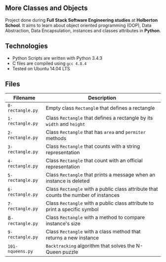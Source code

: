 ## More Classes and Objects
Project done during **Full Stack Software Engineering studies** at **Holberton School**. It aims to learn about object oriented programming (OOP), Data Abstraction, Data Encapsulation, instances and classes attributes in **Python**.

## Technologies
- Python Scripts are written with Python 3.4.3
- C files are compiled using `gcc 4.8.4`
- Tested on Ubuntu 14.04 LTS
## Files
| Filename	| Description |
| --------- | ----------- |
| `0-rectangle.py`	| Empty class `Rectangl`e that defines a rectangle |
| `1-rectangle.py`	| Class `Rectangle` that defines a rectangle by its `width` and `height` |
| `2-rectangle.py`	| Class `Rectangle` that has `area` and `permiter` methods |
| `3-rectangle.py`	| Class `Rectangle` that counts with a string representation |
| `4-rectangle.py`	| Class `Rectangle` that count with an official representation |
| `5-rectangle.py`	| Class `Rectangle` that prints a message when an instance is deleted |
| `6-rectangle.py`	| Class `Rectangle` with a public class attribute that counts the number of instances |
| `7-rectangle.py`	| Class `Rectangle` with a public class attribute to print a specific symbol |
| 8`-rectangle.py`	| Class `Rectangle` with a method to compare instance's size |
| `9-rectangle.py`	| Class `Rectangle` with a class method that returns a new instance |
| `101-nqueens.py`	| `Backtracking` algorithm that solves the N-Queen puzzle |
